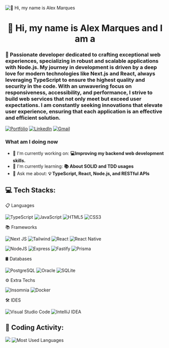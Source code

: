 ![👋 Hi, my name is Alex Marques](https://mir-s3-cdn-cf.behance.net/project_modules/max_1200/79731568097599.5b50bca477735.jpg)

<div id="toc">
  <ul align="center" style="list-style: none">
    <summary>
      <h1>
        👋 Hi, my name is Alex Marques and I am a
      </h1>
    </summary>
  </ul>
</div>

**<h3 align="left">🚀 Passionate developer dedicated to crafting exceptional web experiences, specializing in robust and scalable applications with Node.js. My journey in development is driven by a deep love for modern technologies like Next.js and React, always leveraging TypeScript to ensure the highest quality and security in the code. With an unwavering focus on responsiveness, accessibility, and performance, I strive to build web services that not only meet but exceed user expectations. I am constantly seeking innovations that elevate user experience, ensuring that each application is an effective and efficient solution.</h3>**

[![Portfólio](https://img.shields.io/badge/Portf%C3%B3lio-9347FF?style=for-the-badge&logoColor=white)](http://www.alexmarquesberaldo.com)
[![LinkedIn](https://img.shields.io/badge/linkedin-%230077B5.svg?style=for-the-badge&logo=linkedin&logoColor=white)](https://www.linkedin.com/in/alex-marques-87050726a/)
[![Gmail](https://img.shields.io/badge/Gmail-333333?style=for-the-badge&logo=gmail&logoColor=red)](mailto:beraldoalex07@gmail.com)

**<h3 align="left">What am I doing now</h3>**

- 💼 I'm currently working on: **💻Improving my backend web development skills.**
- 🌱 I'm currently learning: **📚 About SOLID and TDD usages**
- 💬 Ask me about: **💡 TypeScript, React, Node.js, and RESTful APIs**
  

## 💻 Tech Stacks:

📋 Languages

![TypeScript](https://img.shields.io/badge/typescript-%23007ACC.svg?style=for-the-badge&logo=typescript&logoColor=white)
![JavaScript](https://img.shields.io/badge/javascript-%23323330.svg?style=for-the-badge&logo=javascript&logoColor=%23F7DF1E)
![HTML5](https://img.shields.io/badge/html5-%23E34F26.svg?style=for-the-badge&logo=html5&logoColor=white)
![CSS3](https://img.shields.io/badge/css3-%231572B6.svg?style=for-the-badge&logo=css3&logoColor=white)

📚 Frameworks

![Next JS](https://img.shields.io/badge/Next-black?style=for-the-badge&logo=next.js&logoColor=white)
![Tailwind](https://img.shields.io/badge/tailwindcss-%2338B2AC.svg?style=for-the-badge&logo=tailwind-css&logoColor=white)
![React](https://img.shields.io/badge/react-%2320232a.svg?style=for-the-badge&logo=react&logoColor=%2361DAFB)
![React Native](https://img.shields.io/badge/React_Native-20232A?style=for-the-badge&logo=react&logoColor=61DAFB)

![NodeJS](https://img.shields.io/badge/node.js-6DA55F?style=for-the-badge&logo=node.js&logoColor=white)
![Express](https://img.shields.io/badge/express.js-%23404d59.svg?style=for-the-badge&logo=express&logoColor=%2361DAFB)
![Fastify](https://img.shields.io/badge/fastify-%23000000.svg?style=for-the-badge&logo=fastify&logoColor=white)
![Prisma](https://img.shields.io/badge/prisma-2D3748?style=for-the-badge&logo=prisma&logoColor=white)

🛢 Databases

![PostgreSQL](https://img.shields.io/badge/PostgreSQL-000?style=for-the-badge&logo=postgresql)
![Oracle](https://img.shields.io/badge/Oracle-000?style=for-the-badge&logo=oracle)
![SQLite](https://img.shields.io/badge/sqlite-003B57?style=for-the-badge&logo=sqlite&logoColor=white)

⚙️ Extra Techs

![Insomnia](https://img.shields.io/badge/insomnia-4000BF?style=for-the-badge&logo=insomnia&logoColor=white)
![Docker](https://img.shields.io/badge/docker-2496ED?style=for-the-badge&logo=docker&logoColor=white)

🛠️ IDES

![Visual Studio Code](https://img.shields.io/badge/Visual%20Studio%20Code-0078d7.svg?style=for-the-badge&logo=visual-studio-code&logoColor=white)
![IntelliJ IDEA](https://img.shields.io/badge/IntelliJ_IDEA-000000.svg?style=for-the-badge&logo=intellij-idea&logoColor=white)

## 🚀 Coding Activity:

![](https://github-readme-streak-stats.herokuapp.com/?user=AlexMarqB&theme=react)
![Most Used Languages](https://github-readme-stats.vercel.app/api/top-langs/?username=AlexMarqB&layout=compact&theme=react)
